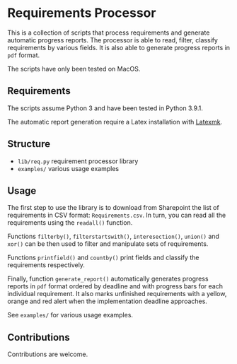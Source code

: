 # Requirements Processor

This is a collection of scripts that process requirements and generate automatic progress reports. The processor is able to read, filter, classify requirements by various fields. It is also able to generate progress reports in `pdf` format.

The scripts have only been tested on MacOS.

## Requirements

The scripts assume Python 3 and have been tested in Python 3.9.1.

The automatic report generation require a Latex installation with [Latexmk](https://mg.readthedocs.io/latexmk.html).

## Structure

* `lib/req.py` requirement processor library
* `examples/` various usage examples

## Usage

The first step to use the library is to download from Sharepoint the list of requirements in CSV format: `Requirements.csv`. In turn, you can read all the requirements using the `readall()` function.

Functions `filterby()`, `filterstartswith()`, `interesection()`, `union()` and `xor()` can be then used to filter and manipulate sets of requirements.

Functions `printfield()` and `countby()` print fields and classify the requirements respectively.

Finally, function `generate_report()` automatically generates progress reports in `pdf` format ordered by deadline and with progress bars for each individual requirement. It also marks unfinished requirements with a yellow, orange and red alert when the implementation deadline approaches.

See `examples/` for various usage examples.

## Contributions

Contributions are welcome.